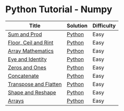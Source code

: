 # Python Tutorial - Numpy

| Title | Solution | Difficulty |
| ----- | -------- | ---------- |
| [Sum and Prod](https://www.hackerrank.com/challenges/np-sum-and-prod) | [Python](./Sum%20and%20Prod/main.py) | Easy |
| [Floor, Ceil and Rint](https://www.hackerrank.com/challenges/floor-ceil-and-rint) | [Python](./Floor,%20Ceil%20and%20Rint/main.py) | Easy |
| [Array Mathematics](https://www.hackerrank.com/challenges/np-array-mathematics) | [Python](./Array%20Mathematics/main.py) | Easy |
| [Eye and Identity](https://www.hackerrank.com/challenges/np-eye-and-identity) | [Python](./Eye%20and%20Identity/main.py) | Easy |
| [Zeros and Ones](https://www.hackerrank.com/challenges/np-zeros-and-ones) | [Python](./Zeros%20and%20Ones/main.py) | Easy |
| [Concatenate](https://www.hackerrank.com/challenges/np-concatenate) | [Python](./Concatenate/main.py) | Easy |
| [Transpose and Flatten](https://www.hackerrank.com/challenges/np-transpose-and-flatten) | [Python](./Transpose%20and%20Flatten) | Easy |
| [Shape and Reshape](https://www.hackerrank.com/challenges/np-shape-reshape) | [Python](./Shape%20and%20Reshape/main.py) | Easy |
| [Arrays](https://www.hackerrank.com/challenges/np-arrays) | [Python](./Arrays/main.py) | Easy |
